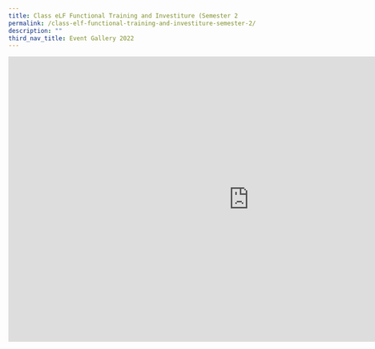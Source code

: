 ```yaml
---
title: Class eLF Functional Training and Investiture (Semester 2
permalink: /class-elf-functional-training-and-investiture-semester-2/
description: ""
third_nav_title: Event Gallery 2022
---
```

<iframe src="https://docs.google.com/presentation/d/e/2PACX-1vQwIQzj-mwQ18t20DOnLa4mDw5wU3MG_B5QUoeyJai46Ojhn3ShkiXBVWbKoEgs_RUHqmrRfqQ_TgUR/embed?start=false&loop=false&delayms=10000" frameborder="0" width="960" height="569" allowfullscreen="true"></iframe>